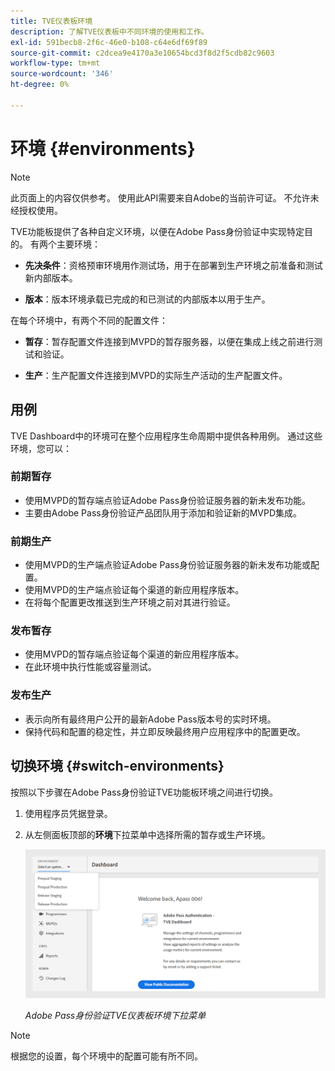```yaml
---
title: TVE仪表板环境
description: 了解TVE仪表板中不同环境的使用和工作。
exl-id: 591becb8-2f6c-46e0-b108-c64e6df69f89
source-git-commit: c2dcea9e4170a3e10654bcd3f8d2f5cdb82c9603
workflow-type: tm+mt
source-wordcount: '346'
ht-degree: 0%

---
```


# 环境 {#environments}

>[!NOTE]
>
>此页面上的内容仅供参考。 使用此API需要来自Adobe的当前许可证。 不允许未经授权使用。

TVE功能板提供了各种自定义环境，以便在Adobe Pass身份验证中实现特定目的。 有两个主要环境：

* **先决条件**：资格预审环境用作测试场，用于在部署到生产环境之前准备和测试新内部版本。

* **版本**：版本环境承载已完成的和已测试的内部版本以用于生产。

在每个环境中，有两个不同的配置文件：

* **暂存**：暂存配置文件连接到MVPD的暂存服务器，以便在集成上线之前进行测试和验证。

* **生产**：生产配置文件连接到MVPD的实际生产活动的生产配置文件。

## 用例

TVE Dashboard中的环境可在整个应用程序生命周期中提供各种用例。 通过这些环境，您可以：

### 前期暂存

* 使用MVPD的暂存端点验证Adobe Pass身份验证服务器的新未发布功能。
* 主要由Adobe Pass身份验证产品团队用于添加和验证新的MVPD集成。

### 前期生产

* 使用MVPD的生产端点验证Adobe Pass身份验证服务器的新未发布功能或配置。
* 使用MVPD的生产端点验证每个渠道的新应用程序版本。
* 在将每个配置更改推送到生产环境之前对其进行验证。

### 发布暂存

* 使用MVPD的暂存端点验证每个渠道的新应用程序版本。
* 在此环境中执行性能或容量测试。

### 发布生产

* 表示向所有最终用户公开的最新Adobe Pass版本号的实时环境。
* 保持代码和配置的稳定性，并立即反映最终用户应用程序中的配置更改。

## 切换环境 {#switch-environments}

按照以下步骤在Adobe Pass身份验证TVE功能板环境之间进行切换。

1. 使用程序员凭据登录。
1. 从左侧面板顶部的&#x200B;**环境**&#x200B;下拉菜单中选择所需的暂存或生产环境。

   ![TVE仪表板环境下拉列表](assets/tve-dashboard-env.png)

   *Adobe Pass身份验证TVE仪表板环境下拉菜单*

>[!NOTE]
>
> 根据您的设置，每个环境中的配置可能有所不同。
